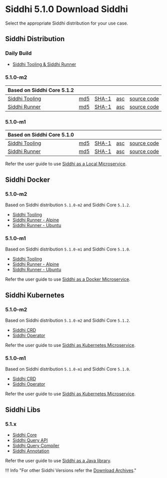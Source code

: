 # Siddhi 5.1.0 Download Siddhi

Select the appropriate Siddhi distribution for your use case. 

## Siddhi Distribution 

### **Daily Build**

- [Siddhi Tooling & Siddhi Runner](https://wso2.org/jenkins/job/siddhi/job/siddhi-daily-build/lastSuccessfulBuild/)

### **5.1.0-m2**

Based on Siddhi Core 5.1.2 | &nbsp;      | &nbsp;  | &nbsp; |  &nbsp; |
------     | -----    | ----- | ----- | ----- |
[Siddhi Tooling](https://github.com/siddhi-io/distribution/releases/download/v5.1.0-m2/siddhi-tooling-5.1.0-m2.zip) | [md5](https://github.com/siddhi-io/distribution/releases/download/v5.1.0-m2/siddhi-tooling-5.1.0-m2.zip.md5) | [SHA-1](https://github.com/siddhi-io/distribution/releases/download/v5.1.0-m2/siddhi-tooling-5.1.0-m2.zip.sha1) | [asc](https://github.com/siddhi-io/distribution/releases/download/v5.1.0-m2/siddhi-tooling-5.1.0-m2.zip.asc) | [source code](https://github.com/siddhi-io/distribution/releases/tag/v5.1.0-m2) 
[Siddhi Runner](https://github.com/siddhi-io/distribution/releases/download/v5.1.0-m2/siddhi-runner-5.1.0-m2.zip) | [md5](https://github.com/siddhi-io/distribution/releases/download/v5.1.0-m2/siddhi-runner-5.1.0-m2.zip.md5) | [SHA-1](https://github.com/siddhi-io/distribution/releases/download/v5.1.0-m2/siddhi-runner-5.1.0-m2.zip.sha1) | [asc](https://github.com/siddhi-io/distribution/releases/download/v5.1.0-m2/siddhi-runner-5.1.0-m2.zip.asc) | [source code](https://github.com/siddhi-io/distribution/releases/tag/v5.1.0-m2)

### **5.1.0-m1**

Based on Siddhi Core 5.1.0 | &nbsp;      | &nbsp;  | &nbsp; |  &nbsp; |
------     | -----    | ----- | ----- |  ----- |
[Siddhi Tooling](https://github.com/siddhi-io/distribution/releases/download/v5.1.0-m1/siddhi-tooling-5.1.0-m1.zip) | [md5](https://github.com/siddhi-io/distribution/releases/download/v5.1.0-m1/siddhi-tooling-5.1.0-m1.zip.md5) | [SHA-1](https://github.com/siddhi-io/distribution/releases/download/v5.1.0-m1/siddhi-tooling-5.1.0-m1.zip.sha1) | [asc](https://github.com/siddhi-io/distribution/releases/download/v5.1.0-m1/siddhi-tooling-5.1.0-m1.zip.asc) | [source code](https://github.com/siddhi-io/distribution/releases/tag/v5.1.0-m1)
[Siddhi Runner](https://github.com/siddhi-io/distribution/releases/download/v5.1.0-m1/siddhi-runner-5.1.0-m1.zip) | [md5](https://github.com/siddhi-io/distribution/releases/download/v5.1.0-m1/siddhi-runner-5.1.0-m1.zip.md5) | [SHA-1](https://github.com/siddhi-io/distribution/releases/download/v5.1.0-m1/siddhi-runner-5.1.0-m1.zip.sha1) | [asc](https://github.com/siddhi-io/distribution/releases/download/v5.1.0-m1/siddhi-runner-5.1.0-m1.zip.asc) | [source code](https://github.com/siddhi-io/distribution/releases/tag/v5.1.0-m1)

Refer the user guide to use [Siddhi as a Local Microservice](../deployment/siddhi-as-a-local-microservice/).

## Siddhi Docker

### **5.1.0-m2**

Based on Siddhi distribution `5.1.0-m2` and Siddhi Core `5.1.2`.

* [Siddhi Tooling](https://hub.docker.com/r/siddhiio/siddhi-tooling) 
* [Siddhi Runner - Alpine](https://hub.docker.com/r/siddhiio/siddhi-runner-alpine) 
* [Siddhi Runner - Ubuntu](https://hub.docker.com/r/siddhiio/siddhi-runner-ubuntu)  

### **5.1.0-m1**

Based on Siddhi distribution `5.1.0-m1` and Siddhi Core `5.1.0`.

* [Siddhi Tooling](https://hub.docker.com/r/siddhiio/siddhi-tooling) 
* [Siddhi Runner - Alpine](https://hub.docker.com/r/siddhiio/siddhi-runner-alpine) 
* [Siddhi Runner - Ubuntu](https://hub.docker.com/r/siddhiio/siddhi-runner-ubuntu) 

Refer the user guide to use [Siddhi as a Docker Microservice](../deployment/siddhi-as-a-docker-microservice/).

## Siddhi Kubernetes 

### **5.1.0-m2**

Based on Siddhi distribution `5.1.0-m2` and Siddhi Core `5.1.2`.

* [Siddhi CRD](https://github.com/siddhi-io/siddhi-operator/releases/download/v0.2.0-m2/00-prereqs.yaml)
* [Siddhi Operator](https://github.com/siddhi-io/siddhi-operator/releases/download/v0.2.0-m2/01-siddhi-operator.yaml)

Refer the user guide to use [Siddhi as Kubernetes Microservice](../deployment/siddhi-as-a-kubernetes-microservice/).

### **5.1.0-m1**

Based on Siddhi distribution `5.1.0-m1` and Siddhi Core `5.1.0`.

* [Siddhi CRD](https://github.com/siddhi-io/siddhi-operator/releases/download/v0.2.0-m1/00-prereqs.yaml)
* [Siddhi Operator](https://github.com/siddhi-io/siddhi-operator/releases/download/v0.2.0-m1/01-siddhi-operator.yaml)

Refer the user guide to use [Siddhi as Kubernetes Microservice](../deployment/siddhi-as-a-kubernetes-microservice/).

## Siddhi Libs 

### **5.1.x** 

* [Siddhi Core](https://mvnrepository.com/artifact/io.siddhi/siddhi-core)
* [Siddhi Query API](https://mvnrepository.com/artifact/io.siddhi/siddhi-query-api)
* [Siddhi Query Compiler](https://mvnrepository.com/artifact/io.siddhi/siddhi-annotations)
* [Siddhi Annotation](https://mvnrepository.com/artifact/io.siddhi/siddhi-query-compiler)

Refer the user guide to use [Siddhi as a Java library](../deployment/siddhi-as-a-java-library/).

!!! Info "For other Siddhi Versions refer the [Download Archives](../../versions/)."
